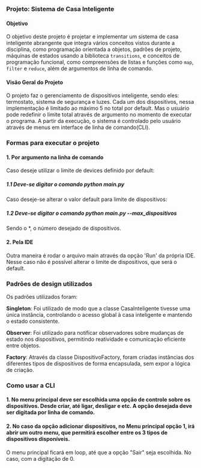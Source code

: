 ### Projeto: Sistema de Casa Inteligente

#### Objetivo
O objetivo deste projeto é projetar e implementar um sistema de casa inteligente abrangente que integra vários conceitos vistos durante a disciplina, como programação orientada a objetos, padrões de projeto, máquinas de estados usando a biblioteca `transitions`, e conceitos de programação funcional, como compreensões de listas e funções como `map`, `filter` e `reduce`, além de argumentos de linha de comando.

#### Visão Geral do Projeto
O projeto faz o gerenciamento de dispositivos inteligente, sendo eles: termostato, sistema de segurança e luzes. Cada um dos dispositivos, nessa implementação é limitado ao máximo 5 no total por default. Mas o usuário pode redefinir o limite total através de argumento no momento de executar o programa. A  partir da execução, o sistema é controlado pelo usuário através de menus em interface de linha de comando(CLI).

### Formas para executar o projeto

#### 1. Por argumento na linha de comando
Caso deseje utilizar o limite de devices definido por default:

##### 1.1 Deve-se digitar o comando **python main.py**

Caso deseje-se alterar o valor default para limite de dispositivos:

##### 1.2 Deve-se digitar o comando **python main.py --max_dispositivos**
Sendo o *, o número desejado de dispositivos.

#### 2. Pela IDE
Outra maneira é rodar o arquivo main através da opção 'Run' da própria IDE. Nesse caso não é possível alterar o limite de dispositivos, que será o default.

### Padrões de design utilizados
Os padrões utilizados foram:

**Singleton**: Foi utilizado de modo que a classe CasaInteligente tivesse uma única instância, controlando o acesso global à casa inteligente e mantendo o estado consistente.

**Observer**: Foi utilizado para notificar observadores sobre mudanças de estado nos dispositivos, permitindo reatividade e comunicação eficiente entre objetos.

**Factory**: Através da classe DispositivoFactory, foram criadas instâncias dos diferentes tipos de dispositivos de forma encapsulada, sem expor a lógica de criação.

### Como usar a CLI

#### 1. No menu principal deve ser escolhida uma opção de controle sobre os dispositivos. Desde criar, até ligar, desligar e etc. A opção desejada deve ser digitada por linha de comando. 
#### 2. No caso da opção adicionar dispositivos, no Menu principal opção 1, irá abrir um outro menu, que permitirá escolher entre os 3 tipos de dispositivos disponíveis.

O menu principal ficará em loop, até que a opção "Sair" seja escolhida. No caso, com a digitação de 0.